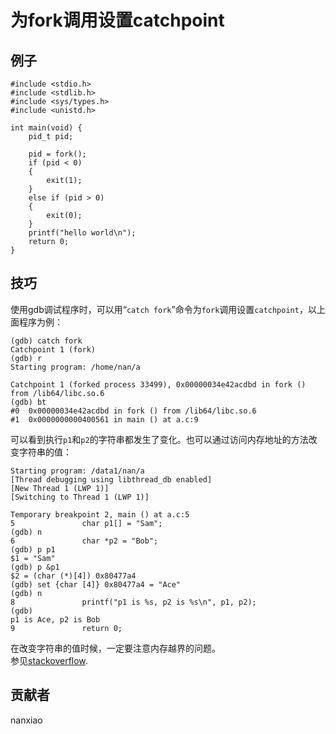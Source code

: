 # 为fork调用设置catchpoint
## 例子
	#include <stdio.h>
	#include <stdlib.h>
	#include <sys/types.h>
	#include <unistd.h>
	
	int main(void) {
	    pid_t pid;
	
	    pid = fork();
	    if (pid < 0)
	    {
	        exit(1);
	    }
	    else if (pid > 0)
	    {
	        exit(0);
	    }
	    printf("hello world\n");
	    return 0;
	}



## 技巧
使用gdb调试程序时，可以用“`catch fork`”命令为`fork`调用设置`catchpoint`，以上面程序为例：  

	(gdb) catch fork
	Catchpoint 1 (fork)
	(gdb) r
	Starting program: /home/nan/a 
	
	Catchpoint 1 (forked process 33499), 0x00000034e42acdbd in fork () from /lib64/libc.so.6
	(gdb) bt
	#0  0x00000034e42acdbd in fork () from /lib64/libc.so.6
	#1  0x0000000000400561 in main () at a.c:9
可以看到执行`p1`和`p2`的字符串都发生了变化。也可以通过访问内存地址的方法改变字符串的值：  

	Starting program: /data1/nan/a 
	[Thread debugging using libthread_db enabled]
	[New Thread 1 (LWP 1)]
	[Switching to Thread 1 (LWP 1)]
	
	Temporary breakpoint 2, main () at a.c:5
	5               char p1[] = "Sam";
	(gdb) n
	6               char *p2 = "Bob";
	(gdb) p p1
	$1 = "Sam"
	(gdb) p &p1
	$2 = (char (*)[4]) 0x80477a4
	(gdb) set {char [4]} 0x80477a4 = "Ace"
	(gdb) n
	8               printf("p1 is %s, p2 is %s\n", p1, p2);
	(gdb) 
	p1 is Ace, p2 is Bob
	9               return 0;

在改变字符串的值时候，一定要注意内存越界的问题。  
参见[stackoverflow](http://stackoverflow.com/questions/19503057/in-gdb-how-can-i-write-a-string-to-memory).

## 贡献者

nanxiao
